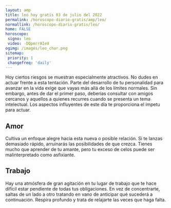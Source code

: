 ```yaml
---
layout: amp
title: leo hoy gratis 03 de julio del 2022 
permalink: /horoscopo-diario-gratis/amp/leo/
normallink: /horoscopo-diario-gratis/leo/
home: FALSE
horoscopo:
 signo: leo
 video: -DQpmrrAIeU
ogimg: /images/leo_char.png
sitemap:
 priority: 1
 changefreq: 'daily'
---
```



Hoy ciertos riesgos se muestran especialmente atractivos. No dudes en actuar frente a esta tentación. Parte del desarrollo de tu personalidad para avanzar en la vida exige que vayas más allá de los límites normales. Sin embargo, antes de dar el primer paso, deberías consultar con amigos cercanos y aquellos a quienes recurres cuando se presenta un tema intelectual. Los aspectos influyentes de este día te proporciona el ímpetu para actuar.

## Amor

Cultiva un enfoque alegre hacia esta nueva o posible relación. Si te lanzas demasiado rápido, arruinarás las posibilidades de que crezca. Tienes mucho que aprender de tu amante, pero tu exceso de celos puede ser malinterpretado como asfixiante.

## Trabajo

Hay una atmósfera de gran agitación en tu lugar de trabajo que te hace difícil estar pendiente de todas tus obligaciones. En vez de concentrarte, saltas de un lado a otro tratando en vano de anticipar qué sucederá a continuación. Respira profundo y trata de relajarte las veces que haga falta.